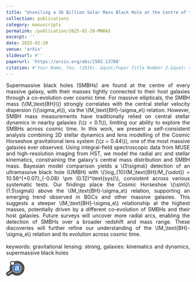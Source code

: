 ```yaml
---
title: "Unveiling a 36 Billion Solar Mass Black Hole at the Centre of the Cosmic Horseshoe Gravitational Lens"
collection: publications
category: manuscripts
permalink: /publication/2025-02-20-MNRAS
excerpt: ''
date: 2025-02-20
venue: 'arXiv'
slidesurl: #''
paperurl: 'https://arxiv.org/abs/2502.13788'
citation: #'Your Name, You. (2010). &quot;Paper Title Number 2.&quot; <i>Journal 1</i>. 1(2).'
---
```

<div style="text-align: justify">
Supermassive black holes (SMBHs) are found at the centre of every massive galaxy, with their masses tightly connected to their host galaxies through a co-evolution over cosmic time. For massive ellipticals, the SMBH mass (\(M_\text{BH}\)) strongly correlates with the central stellar velocity dispersion (\(\sigma_e\)), via the \(M_\text{BH}-\sigma_e\) relation. However, SMBH mass measurements have traditionally relied on central stellar dynamics in nearby galaxies (\(z < 0.1\)), limiting our ability to explore the SMBHs across cosmic time. In this work, we present a self-consistent analysis combining 2D stellar dynamics and lens modelling of the Cosmic Horseshoe gravitational lens system (\(z = 0.44\)), one of the most massive galaxies ever observed. Using integral-field spectroscopic data from MUSE and high-resolution imaging from HST, we model the radial arc and stellar kinematics, constraining the galaxy's central mass distribution and SMBH mass. Bayesian model comparison yields a \(5\sigma\) detection of an ultramassive black hole (UMBH) with \(\log_{10}(M_\text{BH}/M_{\odot}) = 10.56^{+0.07}_{-0.08} \pm (0.12)^\text{sys}\), consistent across various systematic tests. Our findings place the Cosmic Horseshoe \(\sim\)\(1.5\sigma\) above the \(M_\text{BH}-\sigma_e\) relation, supporting an emerging trend observed in BGCs and other massive galaxies. This suggests a steeper \(M_\text{BH}-\sigma_e\) relationship at the highest masses, potentially driven by a different co-evolution of SMBHs and their host galaxies. Future surveys will uncover more radial arcs, enabling the detection of SMBHs over a broader redshift and mass range. These discoveries will further refine our understanding of the \(M_\text{BH}-\sigma_e\) relation and its evolution across cosmic time.
<br><br>
keywords: gravitational lensing: strong, galaxies: kinematics and dynamics, supermassive black holes
</div>



<a href='https://ui.adsabs.harvard.edu/abs/2025arXiv250213788M/abstract' target="_blank"><img src="/images/ads_logo.svg" alt="Logo" width="50"></a>
